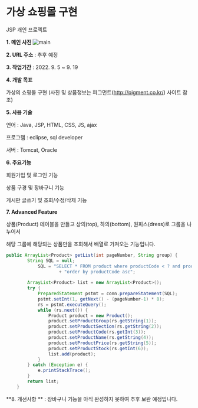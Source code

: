 # 가상 쇼핑몰 구현
JSP 개인 프로젝트

**1. 메인 사진**
![main](https://user-images.githubusercontent.com/116271236/209049093-685296eb-2a8d-4216-a75f-74ef81a91e06.png)

**2. URL 주소** : 추후 예정

**3. 작업기간** : 2022. 9. 5 ~ 9. 19

**4. 개발 목표**

가상의 쇼핑몰 구현 (사진 및 상품정보는 피그먼트(http://pigment.co.kr/) 사이트 참조)

**5. 사용 기술**

언어 : Java, JSP, HTML, CSS, JS, ajax

프로그램 : eclipse, sql developer

서버 : Tomcat, Oracle

**6. 주요기능**

회원가입 및 로그인 기능

상품 구경 및 장바구니 기능

게시판 글쓰기 및 조회/수정/삭제 기능


**7. Advanced Feature**

상품(Product) 테이블을 만들고 상의(top), 하의(bottom), 원피스(dress)로 그룹을 나누어서 

해당 그룹에 해당되는 상품만을 조회해서 배열로 가져오는 기능입니다.

```java
public ArrayList<Product> getList(int pageNumber, String group) {
		String SQL = null;
			SQL = "SELECT * FROM product where productCode < ? and productGroup ='"+group+"'"
					+ "order by productCode asc";
		
		ArrayList<Product> list = new ArrayList<Product>();
		try {  
			PreparedStatement pstmt = conn.prepareStatement(SQL);
			pstmt.setInt(1, getNext() - (pageNumber-1) * 8);
			rs = pstmt.executeQuery();
			while (rs.next()) {
				Product product = new Product();
				product.setProductGroup(rs.getString(1));
				product.setProductSection(rs.getString(2));
				product.setProductCode(rs.getInt(3));
				product.setProductName(rs.getString(4));
				product.setProductPrice(rs.getString(5));
				product.setProductStock(rs.getInt(6));
				list.add(product);  
			}
		} catch (Exception e) {
			e.printStackTrace();
		}
		return list;
	}
  ```


**8. 개선사항 ** : 장바구니 기능을 아직 완성하지 못하여 추후 보완 예정입니다.
